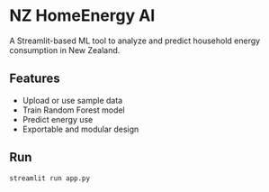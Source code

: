 
# NZ HomeEnergy AI

A Streamlit-based ML tool to analyze and predict household energy consumption in New Zealand.

## Features
- Upload or use sample data
- Train Random Forest model
- Predict energy use
- Exportable and modular design

## Run
```bash
streamlit run app.py
```

